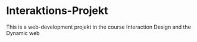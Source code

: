 # Interaktions-Projekt

This is a web-development projekt in the course Interaction Design and the Dynamic web
